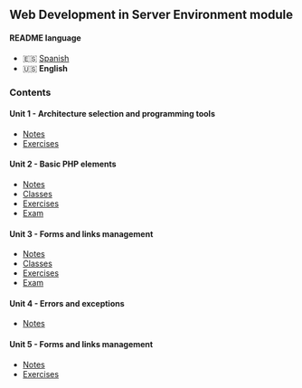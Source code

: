 ## Web Development in Server Environment module

#### README language

-   🇪🇸 [Spanish](./README.md)
-   🇺🇸 **English**

### Contents

#### Unit 1 - Architecture selection and programming tools

-   [Notes](./unidad1-seleccion_de_arquitecturas_y_herramientas_de_programacion/apuntes/)
-   [Exercises](./unidad1-seleccion_de_arquitecturas_y_herramientas_de_programacion/ejercicios/)

#### Unit 2 - Basic PHP elements

-   [Notes](./unidad2-elementos_base_de_php/apuntes/)
-   [Classes](./unidad2-elementos_base_de_php/clases/)
-   [Exercises](./unidad2-elementos_base_de_php/ejercicios/)
-   [Exam](./unidad2-elementos_base_de_php/examen/)

#### Unit 3 - Forms and links management

-   [Notes](./unidad3-gestion_de_los_formularios_y_enlaces/apuntes/)
-   [Classes](./unidad3-gestion_de_los_formularios_y_enlaces/clases/)
-   [Exercises](./unidad3-gestion_de_los_formularios_y_enlaces/ejercicios/)
-   [Exam](./unidad3-gestion_de_los_formularios_y_enlaces/examen/)

#### Unit 4 - Errors and exceptions

-   [Notes](./unidad4-errores_y_excepciones/apuntes/)

#### Unit 5 - Forms and links management

-   [Notes](./unidad5-administrar_sesiones/apuntes/)
-   [Exercises](./unidad5-administrar_sesiones/ejercicios/)
